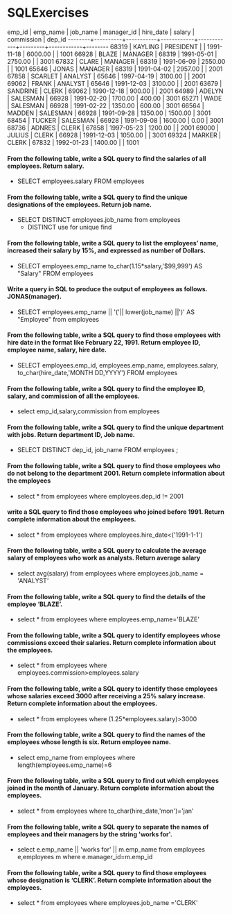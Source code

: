 # SQLExercises

emp_id | emp_name | job_name | manager_id | hire_date | salary | commission | dep_id
--------+----------+-----------+------------+------------+---------+------------+--------
68319 | KAYLING | PRESIDENT | | 1991-11-18 | 6000.00 | | 1001
66928 | BLAZE | MANAGER | 68319 | 1991-05-01 | 2750.00 | | 3001
67832 | CLARE | MANAGER | 68319 | 1991-06-09 | 2550.00 | | 1001
65646 | JONAS | MANAGER | 68319 | 1991-04-02 | 2957.00 | | 2001
67858 | SCARLET | ANALYST | 65646 | 1997-04-19 | 3100.00 | | 2001
69062 | FRANK | ANALYST | 65646 | 1991-12-03 | 3100.00 | | 2001
63679 | SANDRINE | CLERK | 69062 | 1990-12-18 | 900.00 | | 2001
64989 | ADELYN | SALESMAN | 66928 | 1991-02-20 | 1700.00 | 400.00 | 3001
65271 | WADE | SALESMAN | 66928 | 1991-02-22 | 1350.00 | 600.00 | 3001
66564 | MADDEN | SALESMAN | 66928 | 1991-09-28 | 1350.00 | 1500.00 | 3001
68454 | TUCKER | SALESMAN | 66928 | 1991-09-08 | 1600.00 | 0.00 | 3001
68736 | ADNRES | CLERK | 67858 | 1997-05-23 | 1200.00 | | 2001
69000 | JULIUS | CLERK | 66928 | 1991-12-03 | 1050.00 | | 3001
69324 | MARKER | CLERK | 67832 | 1992-01-23 | 1400.00 | | 1001

#### From the following table, write a SQL query to find the salaries of all employees. Return salary.

- SELECT employees.salary FROM employees

#### From the following table, write a SQL query to find the unique designations of the employees. Return job name.

- SELECT DISTINCT employees.job_name from employees
  - DISTINCT use for unique find

#### From the following table, write a SQL query to list the employees’ name, increased their salary by 15%, and expressed as number of Dollars.

- SELECT employees.emp_name to_char(1.15\*salary,'$99,999') AS "Salary" FROM employees

#### Write a query in SQL to produce the output of employees as follows. JONAS(manager).

- SELECT employees.emp_name || '('|| lower(job_name) ||')' AS "Employee" from employees

#### From the following table, write a SQL query to find those employees with hire date in the format like February 22, 1991. Return employee ID, employee name, salary, hire date.

- SELECT
  employees.emp_id,
  employees.emp_name,
  employees.salary,
  to_char(hire_date,'MONTH DD,YYYY')
  FROM employees

#### From the following table, write a SQL query to find the employee ID, salary, and commission of all the employees.

- select emp_id,salary,commission from employees

#### From the following table, write a SQL query to find the unique department with jobs. Return department ID, Job name.

- SELECT DISTINCT dep_id,
  job_name
  FROM employees ;

#### From the following table, write a SQL query to find those employees who do not belong to the department 2001. Return complete information about the employees

- select \* from employees where employees.dep_id != 2001

#### write a SQL query to find those employees who joined before 1991. Return complete information about the employees.

- select \* from employees where employees.hire_date<('1991-1-1')

#### From the following table, write a SQL query to calculate the average salary of employees who work as analysts. Return average salary

- select avg(salary) from employees where employees.job_name = 'ANALYST'

#### From the following table, write a SQL query to find the details of the employee ‘BLAZE’.

- select \* from employees where employees.emp_name='BLAZE'

#### From the following table, write a SQL query to identify employees whose commissions exceed their salaries. Return complete information about the employees.

- select \* from employees where employees.commission>employees.salary

#### From the following table, write a SQL query to identify those employees whose salaries exceed 3000 after receiving a 25% salary increase. Return complete information about the employees.

- select * from employees where (1.25*employees.salary)>3000

#### From the following table, write a SQL query to find the names of the employees whose length is six. Return employee name.

- select emp_name from employees where length(employees.emp_name)=6

#### From the following table, write a SQL query to find out which employees joined in the month of January. Return complete information about the employees.

- select \* from employees where to_char(hire_date,'mon')='jan'

#### From the following table, write a SQL query to separate the names of employees and their managers by the string 'works for'.

- select e.emp_name || 'works for' || m.emp_name from employees e,employees m
  where e.manager_id=m.emp_id

#### From the following table, write a SQL query to find those employees whose designation is ‘CLERK’. Return complete information about the employees.

- select \* from employees where employees.job_name ='CLERK'
